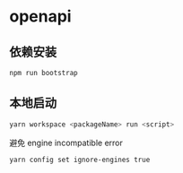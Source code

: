 # openapi

## 依赖安装

```sh
npm run bootstrap
```

## 本地启动

```sh
yarn workspace <packageName> run <script>
```

避免 engine incompatible error

```sh
yarn config set ignore-engines true
```
